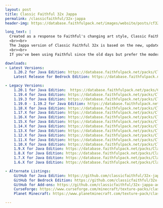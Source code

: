 ```yaml
---
layout: post
title: Classic Faithful 32x Jappa
permalink: /classicfaithful/32x-jappa
header-img: https://database.faithfulpack.net/images/website/posts/cf32x/cf32_banner.jpg

long_text: |
  Created as a response to Faithful's changing art style, Classic Faithful 32x aims to preserve and restore Vattic's original “painted” art in its full glory. Most importantly, it also keeps the pack updated, remaking new textures to match the classic style as well.
  <br><br>
  The Jappa version of Classic Faithful 32x is based on the new, updated Minecraft textures that were introduced in release 1.14, re-interpreted as if Vattic was there to make them himself. Great care has been taken to emulate Vattic's art style as closely as possible.
  <br><br>
  If you've been using Faithful since the old days but prefer the modern look of the new Minecraft textures, you're going to like this pack!

downloads:
- Latest Versions:
    1.20.2 for Java Edition: https://database.faithfulpack.net/packs/Classic-32x-Java/Jappa/Classic%20Faithful%2032x%20Jappa%20-%201.20.2.zip
    Latest Release for Bedrock Edition: https://database.faithfulpack.net/packs/Classic-32x-Bedrock/Jappa/Classic%20Faithful%2032x%20Jappa%20-%201.19.mcpack

- Legacy Versions:
    1.20.1 for Java Edition:  https://database.faithfulpack.net/packs/Classic-32x-Java/Jappa/Classic%20Faithful%2032x%20Jappa%20-%201.20.1.zip
    1.19.4 for Java Edition: https://database.faithfulpack.net/packs/Classic-32x-Java/Jappa/Classic%20Faithful%2032x%20Jappa%20-%201.19.4.zip
    1.19.3 for Java Edition: https://database.faithfulpack.net/packs/Classic-32x-Java/Jappa/Classic%20Faithful%2032x%20Jappa%20-%201.19.3.zip
    1.19.0 - 1.19.2 for Java Edition: https://database.faithfulpack.net/packs/Classic-32x-Java/Jappa/Classic%20Faithful%2032x%20Jappa%20-%201.19.2.zip
    1.18.X for Java Edition: https://database.faithfulpack.net/packs/Classic-32x-Java/Jappa/Classic%20Faithful%2032x%20Jappa%20-%201.18.2.zip
    1.17.X for Java Edition: https://database.faithfulpack.net/packs/Classic-32x-Java/Jappa/Classic%20Faithful%2032x%20Jappa%20-%201.17.1.zip
    1.16.X for Java Edition: https://database.faithfulpack.net/packs/Classic-32x-Java/Jappa/Classic%20Faithful%2032x%20Jappa%20-%201.16.5.zip
    1.15.X for Java Edition: https://database.faithfulpack.net/packs/Classic-32x-Java/Jappa/Classic%20Faithful%2032x%20Jappa%20-%201.15.2.zip
    1.14.X for Java Edition: https://database.faithfulpack.net/packs/Classic-32x-Java/Jappa/Classic%20Faithful%2032x%20Jappa%20-%201.14.4.zip
    1.13.X for Java Edition: https://database.faithfulpack.net/packs/Classic-32x-Java/Jappa/Classic%20Faithful%2032x%20Jappa%20-%201.13.2.zip
    1.12.X for Java Edition: https://database.faithfulpack.net/packs/Classic-32x-Java/Jappa/Classic%20Faithful%2032x%20Jappa%20-%201.12.2.zip
    1.11.X for Java Edition: https://database.faithfulpack.net/packs/Classic-32x-Java/Jappa/Classic%20Faithful%2032x%20Jappa%20-%201.11.2.zip
    1.10.X for Java Edition: https://database.faithfulpack.net/packs/Classic-32x-Java/Jappa/Classic%20Faithful%2032x%20Jappa%20-%201.10.2.zip
    1.9.X for Java Edition: https://database.faithfulpack.net/packs/Classic-32x-Java/Jappa/Classic%20Faithful%2032x%20Jappa%20-%201.9.4.zip
    1.8.X for Java Edition: https://database.faithfulpack.net/packs/Classic-32x-Java/Jappa/Classic%20Faithful%2032x%20Jappa%20-%201.8.9.zip
    1.7.X for Java Edition: https://database.faithfulpack.net/packs/Classic-32x-Java/Jappa/Classic%20Faithful%2032x%20Jappa%20-%201.7.10.zip
    1.6.X for Java Edition: https://database.faithfulpack.net/packs/Classic-32x-Java/Jappa/Classic%20Faithful%2032x%20Jappa%20-%201.6.4.zip

- Alternate Listings:
    GitHub for Java Edition: https://github.com/classicfaithful/32x-jappa
    GitHub for Bedrock Edition: https://github.com/classicfaithful/32x-jappa-bedrock
    GitHub for Add-ons: https://github.com/classicfaithful/32x-jappa-add-ons
    CurseForge: https://www.curseforge.com/minecraft/texture-packs/classic-faithful-32x-jappa
    Planet Minecraft: https://www.planetminecraft.com/texture-pack/classic-faithful-32x

---
```

